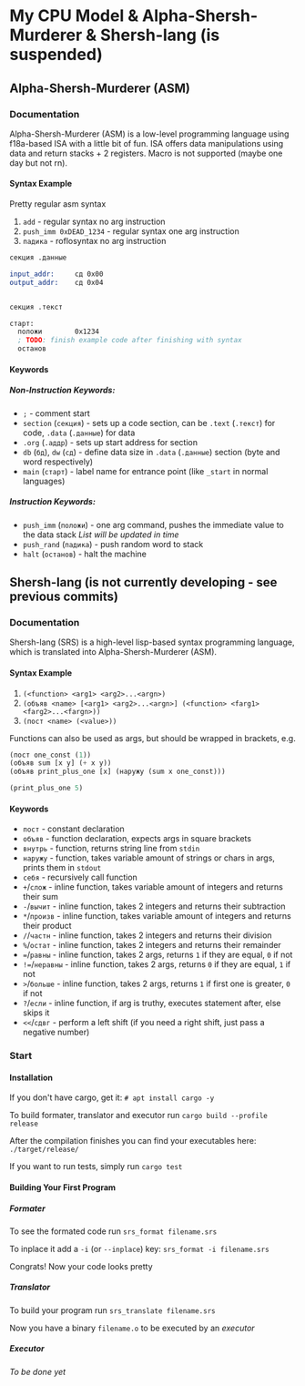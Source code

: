 # My CPU Model & Alpha-Shersh-Murderer & Shersh-lang (is suspended)

## Alpha-Shersh-Murderer (ASM)

### Documentation

Alpha-Shersh-Murderer (ASM) is a low-level programming language using f18a-based ISA with a little bit of fun.
ISA offers data manipulations using data and return stacks + 2 registers.
Macro is not supported (maybe one day but not rn).

#### Syntax Example

Pretty regular asm syntax
1. `add` - regular syntax no arg instruction
2. `push_imm 0xDEAD_1234` - regular syntax one arg instruction
3. `падика` - roflosyntax no arg instruction

```asm
секция .данные

input_addr:     сд 0x00
output_addr:    сд 0x04


секция .текст

старт:
  положи        0x1234
  ; TODO: finish example code after finishing with syntax
  останов
```

#### Keywords

##### Non-Instruction Keywords:
* `;` - comment start
* `section` (`секция`) - sets up a code section, can be `.text` (`.текст`) for code, `.data` (`.данные`) for data
* `.org` (`.аддр`) - sets up start address for section
* `db` (`бд`), `dw` (`сд`) - define data size in `.data` (`.данные`) section (byte and word respectively)
* `main` (`старт`) - label name for entrance point (like `_start` in normal languages)

##### Instruction Keywords:
* `push_imm` (`положи`) - one arg command, pushes the immediate value to the data stack
_List will be updated in time_
* `push_rand` (`падика`) - push random word to stack
* `halt` (`останов`) - halt the machine

## Shersh-lang (is not currently developing - see previous commits)

### Documentation

Shersh-lang (SRS) is a high-level lisp-based syntax programming language, which is translated into Alpha-Shersh-Murderer (ASM).

#### Syntax Example

1. `(<function> <arg1> <arg2>...<argn>)`
2. `(объяв <name> [<arg1> <arg2>...<argn>] (<function> <farg1> <farg2>...<fargn>))`
3. `(пост <name> (<value>))`

Functions can also be used as args, but should be wrapped in brackets, e.g.

```lisp
(пост one_const (1))
(объяв sum [x y] (+ x y))
(объяв print_plus_one [x] (наружу (sum x one_const)))

(print_plus_one 5)
```

#### Keywords

* `пост` - constant declaration
* `объяв` - function declaration, expects args in square brackets
* `внутрь` - function, returns string line from `stdin`
* `наружу` - function, takes variable amount of strings or chars in args, prints them in `stdout`
* `себя` - recursively call function
* `+`/`слож` - inline function, takes variable amount of integers and returns their sum
* `-`/`вычит` - inline function, takes 2 integers and returns their subtraction
* `*`/`произв` - inline function, takes variable amount of integers and returns their product
* `/`/`частн` - inline function, takes 2 integers and returns their division
* `%`/`остат` - inline function, takes 2 integers and returns their remainder
* `=`/`равны` - inline function, takes 2 args, returns `1` if they are equal, `0` if not
* `!=`/`неравны` - inline function, takes 2 args, returns `0` if they are equal, `1` if not
* `>`/`больше` - inline function, takes 2 args, returns `1` if first one is greater, `0` if not
* `?`/`если` - inline function, if arg is truthy, executes statement after, else skips it
* `<<`/`сдвг` - perform a left shift (if you need a right shift, just pass a negative number)

### Start

#### Installation

If you don't have cargo, get it: `# apt install cargo -y`

To build formater, translator and executor run `cargo build --profile release`

After the compilation finishes you can find your executables here: `./target/release/`

If you want to run tests, simply run `cargo test`

#### Building Your First Program

##### Formater

To see the formated code run `srs_format filename.srs`

To inplace it add a `-i` (or `--inplace`) key: `srs_format -i filename.srs`

Congrats! Now your code looks pretty

##### Translator

To build your program run `srs_translate filename.srs`

Now you have a binary `filename.o` to be executed by an _executor_

##### Executor

_To be done yet_
